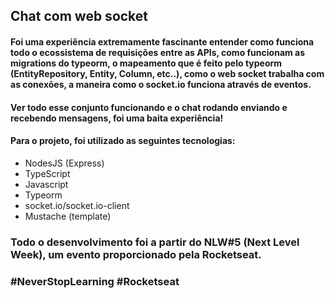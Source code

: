 ## Chat com web socket

#### Foi uma experiência extremamente fascinante entender como funciona todo o ecossistema de requisições entre as APIs, como funcionam as migrations do typeorm, o mapeamento que é feito pelo typeorm (EntityRepository, Entity, Column, etc..), como o web socket trabalha com as conexões, a maneira como o socket.io funciona através de eventos.

#### Ver todo esse conjunto funcionando e o chat rodando enviando e recebendo mensagens, foi uma baita experiência!

#### Para o projeto, foi utilizado as seguintes tecnologias:
- NodesJS (Express)
- TypeScript
- Javascript
- Typeorm
- socket.io/socket.io-client
- Mustache (template)

### Todo o desenvolvimento foi a partir do NLW#5 (Next Level Week), um evento proporcionado pela Rocketseat.

### #NeverStopLearning #Rocketseat
